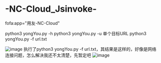 # -NC-Cloud_Jsinvoke-


fofa:app="用友-NC-Cloud"

python3 yongYou.py -h
python3 yongYou.py -u 单个目标URL
python3 yongYou.py -f url.txt


![image](https://github.com/mvpyyds/-NC-Cloud_Jsinvoke-/assets/87457452/f2b87b1c-281a-4b06-a0b5-918218f11157)
执行了python3 yongYou.py -f url.txt，其结果是这样的，好像是网络连接问题，怎么解决我还不太清楚，先暂定吧
![image](https://github.com/mvpyyds/-NC-Cloud_Jsinvoke-/assets/87457452/843bf834-440a-451e-a3c0-3ab48a606ee0)
